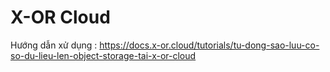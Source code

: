 # X-OR Cloud

Hướng dẫn xử dụng : https://docs.x-or.cloud/tutorials/tu-dong-sao-luu-co-so-du-lieu-len-object-storage-tai-x-or-cloud